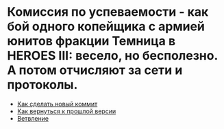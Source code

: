 # Комиссия по успеваемости - как бой одного копейщика с армией юнитов фракции Темница в HEROES III: весело, но бесполезно. А потом отчисляют за сети и протоколы.
- [Как сделать новый коммит](./commit_help.md)
- [Как вернуться к прошлой версии](./reset_help.md)
- [Ветвление](./branch_help.md)
